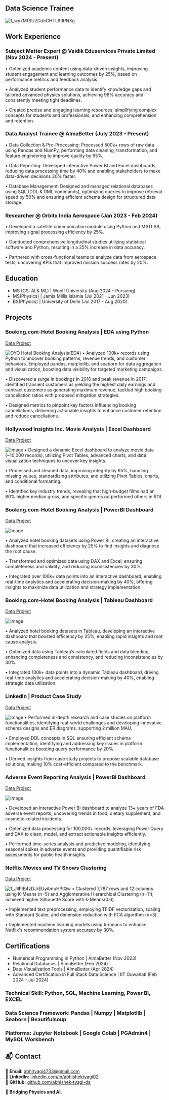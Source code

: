 ## Data Science Trainee
![1_wy7MfSUZCo5GHTL9tlPNXg](https://github.com/user-attachments/assets/c1a52b95-dd4f-4f0a-bea0-1360cb85f6ee)

## Work Experience
### Subject Matter Expert @ Vaidik Eduservices Private Limited (Nov 2024 - Present)
 • Optimized academic content using data-driven insights, improving student engagement and learning outcomes by 25%, based on performance metrics and feedback analysis.
 
 • Analyzed student performance data to identify knowledge gaps and tailored advanced physics solutions, achieving 98% accuracy and consistently meeting tight deadlines. 

• Created precise and engaging learning resources, simplifying complex concepts for students and professionals, and enhancing comprehension and retention.

### Data Analyst Trainee @ AlmaBetter (July 2023 - Present)
 • Data Collection & Pre-Processing: Processed 500k+ rows of raw data using Pandas and NumPy, performing data cleaning, transformation, and feature engineering to improve quality by 95%.
 
 • Data Reporting: Developed interactive Power BI and Excel dashboards, reducing data processing time by 40% and enabling stakeholders to make data-driven decisions 30% faster.

• Database Management: Designed and managed relational databases using SQL (DDL & DML commands), optimizing queries to improve retrieval speed by 50% and ensuring efficient schema design for structured data storage.

### Researcher @ Orbitx India Aerospace (Jan 2023 - Feb 2024)
• Developed a satellite communication module using Python and MATLAB, improving signal processing efficiency by 25%.

• Conducted comprehensive longitudinal studies utilizing statistical software and Python, resulting in a 25% increase in data accuracy.

• Partnered with cross-functional teams to analyze data from aerospace tests, uncovering KPIs that improved mission success rates by 20%.

## Education					
- MS (CS: AI & ML) | Woolf University (Aug 2024 - Pursuing)
- MS(Physics)      | Jamia Millia Islamia (Jul 2021 - Jun 2023)	 			        		
- BS(Physics)      | University of Delhi (Jul 2017 - Aug 2020)
  
## Projects
### Booking.com-Hotel Booking Analysis | EDA using Python
[Data Project](https://github.com/AbhishekTyagi21/EDA-on-Hotel-Booking-Analysis--using-Python)

![OYO Hotel Booking Analysis(EDA)](https://github.com/user-attachments/assets/8451ccdc-3fb6-4933-8a45-03697ec147bf)
• Analyzed 100k+ records using Python to uncover booking patterns, revenue trends, and customer behaviors. Employed pandas, matplotlib, and seaborn for data aggregation and visualization, boosting data visibility for targeted marketing campaigns.

• Discovered a surge in bookings in 2016 and peak revenue in 2017; identified transient customers as yielding the highest daily earnings and contract customers as generating maximum revenue; tackled high booking cancellation ratios with proposed mitigation strategies.

• Designed metrics to pinpoint key factors influencing booking cancellations, delivering actionable insights to enhance customer retention and reduce cancellations.

### Hollywood Insights Inc. Movie Analysis | Excel Dashboard
[Data Project]([https://github.com/AbhishekTyagi21/EDA-on-Hotel-Booking-Analysis--using-Python](https://github.com/Abhishek-Tyagi-DA/Hollywood-Insights-Inc.-Movie-Analysis-Excel-Dashboard))

![Image](https://github.com/user-attachments/assets/6f143ade-ad08-4660-aeea-7a0ce6c72ef2)
• Designed a dynamic Excel dashboard to analyze movie data (~10,000 records), utilizing Pivot Tables, advanced charts, and data visualization techniques to uncover key insights.

• Processed and cleaned data, improving integrity by 95%, handling missing values, standardizing attributes, and utilizing Pivot Tables, charts, and conditional formatting.

• Identified key industry trends, revealing that high-budget films had an 80% higher median gross, and specific genres outperformed others in ROI.

### Booking.com-Hotel Booking Analysis | PowerBI Dashboard

[Data Project](https://app.powerbi.com/view?r=eyJrIjoiYzE0NjBlNDQtOWJiOS00Yjk0LTk2N2QtYTRjNTA2MDNmYzBiIiwidCI6ImE3OGQ1M2IzLTNiMGYtNDIzMy1iMGYyLTRkYjhlNGJkMWQ4MCJ9&pageName=ReportSection)

![Image](https://github.com/user-attachments/assets/7e097015-78c4-4763-ae5e-57d77a958cc6)

• Analyzed hotel booking datasets using Power BI, creating an interactive dashboard that increased efficiency by 25% to find insights and diagnose the root cause.

• Transformed and optimized data using DAX and Excel, ensuring completeness and validity, and reducing inconsistencies by 30%.

• Integrated over 100k+ data points into an interactive dashboard, enabling real-time analytics and accelerating decision-making by 40%, offering insights to maximize data utilization and strategy implementation.

### Booking.com-Hotel Booking Analysis | Tableau Dashboard

[Data Project]([https://app.powerbi.com/view?r=eyJrIjoiYzE0NjBlNDQtOWJiOS00Yjk0LTk2N2QtYTRjNTA2MDNmYzBiIiwidCI6ImE3OGQ1M2IzLTNiMGYtNDIzMy1iMGYyLTRkYjhlNGJkMWQ4MCJ9&pageName=ReportSection](https://public.tableau.com/app/profile/abhishek.tyagi4632/viz/Hotelbookinganalysis_17132030943310/Dashboardonhotelbooking))

![Image](https://github.com/user-attachments/assets/e80efff1-525d-4d73-b7c6-370ead859dfd)

• Analyzed hotel booking datasets in Tableau, developing an interactive dashboard that boosted efficiency by 25%, enabling rapid insights and root cause analysis.

• Optimized data using Tableau’s calculated fields and data blending, enhancing completeness and consistency, and reducing inconsistencies by 30%.

• Integrated 100k+ data points into a dynamic Tableau dashboard, driving real-time analytics and accelerating decision-making by 40%, enabling strategic data utilization.

### LinkedIn | Product Case Study

[Data Project]([[https://github.com/AbhishekTyagi21/EDA-on-Hotel-Booking-Analysis--using-Python](https://github.com/Abhishek-Tyagi-DA/Hollywood-Insights-Inc.-Movie-Analysis-Excel-Dashboard)](https://github.com/Abhishek-Tyagi-DA/LinkedIn-Product-Case-Study))

![Image](https://github.com/user-attachments/assets/2782585a-6f26-4385-be32-c4d66f2d71e9)
• Performed in-depth research and case studies on platform functionalities, identifying real-world challenges and developing innovative schema designs and ER diagrams, supporting 2 million MAU.

• Employed DDL concepts in SQL ensuring efficient schema implementation, identifying and addressing key issues in platform functionalities boosting query performance by 20%.

• Derived insights from case study projects to propose scalable database solutions, making 10% cost-efficient compared to the benchmark.

### Adverse Event Reporting Analysis | PowerBI Dashboard

[Data Project](https://github.com/Abhishek-Tyagi-DA/Adverse-Event-Reporting-PowerBI_Dashboard)

![Image](https://github.com/user-attachments/assets/ae4f9174-b2e3-4362-8ae9-f1bb69cd7c2d)

• Developed an interactive Power BI dashboard to analyze 13+ years of FDA adverse event reports, uncovering trends in food, dietary supplement, and cosmetic-related incidents.

• Optimized data processing for 100,000+ records, leveraging Power Query and DAX to clean, model, and extract actionable insights efficiently.

• Performed time-series analysis and predictive modeling, identifying seasonal spikes in adverse events and providing quantifiable risk assessments for public health insights.

### Netflix Movies and TV Shows Clustering
[Data Project](https://github.com/AbhishekTyagi21/NETFLIX-MOVIES-AND-TV-SHOWS-CLUSTERING)

![1_JilPiB4zDJrEUyAmuHPtQw](https://github.com/user-attachments/assets/d587a04a-01ce-4827-b572-0db24eaa0bd2)
• Clustered 7,787 rows and 12 columns using K-Means (n=5) and Agglomerative Hierarchical Clustering (n=11); achieved higher Silhouette Score with k-Means(0.6).

• Implemented text preprocessing, employing TFIDF vectorization, scaling with Standard Scaler, and dimension reduction with PCA algorithm (n=3).

• Implemented machine learning models using k-means to enhance Netflix's recommendation system accuracy by 30%.

## Certifications					
- Numerical Programming in Python                   | AlmaBetter (Nov 2023)
- Relational Databases                                    |       AlmaBetter (Feb 2024)	 			        		
- Data Visualization Tools                               |      AlmaBetter (Apr 2024)
- Advanced Certification in Full Stack Data Science | IIT Guwahati (Feb 2024 - Jul 2024)
  
### Technical Skill: Python, SQL, Machine Learning, Power BI, EXCEL
### Data Science Framework: Pandas | Numpy | Matplotlib | Seaborn | Beautifulsoup
### Platforms: Jupyter Notebook | Google Colab | PGAdmin4 | MySQL Workbench

## 📬 Contact
📩 **Email:** [abhityagi4733@gmail.com](mailto:abhityagi4733@gmail.com)  
🔗 **LinkedIn:** [linkedin.com/in/abhishektyagi02](https://linkedin.com/in/abhishektyagi02)  
🔗 **GitHub:** [github.com/abhishek-tyagi-da](https://github.com/abhishek-tyagi-da)  


🚀 **Bridging Physics and AI.**














